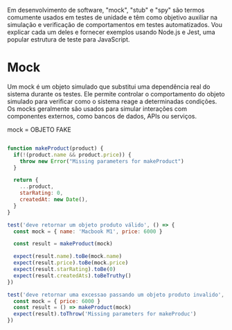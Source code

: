 Em desenvolvimento de software, "mock", "stub" e "spy" são termos comumente usados em testes de unidade e têm como objetivo auxiliar na simulação e verificação de comportamentos em testes automatizados. Vou explicar cada um deles e fornecer exemplos usando Node.js e Jest, uma popular estrutura de teste para JavaScript.

# Mock
Um mock é um objeto simulado que substitui uma dependência real do sistema durante os testes. Ele permite controlar o comportamento do objeto simulado para verificar como o sistema reage a determinadas condições. Os mocks geralmente são usados para simular interações com componentes externos, como bancos de dados, APIs ou serviços.

mock = OBJETO FAKE

```javascript

function makeProduct(product) {
  if(!(product.name && product.price)) {
    throw new Error("Missing parameters for makeProduct")
  }

  return {
    ...product,
    starRating: 0,
    createdAt: new Date(),
  }
}

test('deve retornar um objeto produto válido', () => {
  const mock = { name: 'Macbook M1', price: 6000 }

  const result = makeProduct(mock)

  expect(result.name).toBe(mock.name)
  expect(result.price).toBe(mock.price)
  expect(result.starRating).toBe(0)
  expect(result.createdAts).toBeTruthy()
})

test('deve retornar uma excessao passando um objeto produto invalido', () => {
  const mock = { price: 6000 }
  const result = () => makeProduct(mock)
  expect(result).toThrow('Missing parameters for makeProduc')
})

```